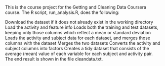 This is the course project for the Getting and Cleaning Data Coursera course. The R script, run_analysis.R, does the following:

Download the dataset if it does not already exist in the working directory Load the activity and feature info Loads both the training and test datasets, keeping only those columns which reflect a mean or standard deviation Loads the activity and subject data for each dataset, and merges those columns with the dataset Merges the two datasets Converts the activity and subject columns into factors Creates a tidy dataset that consists of the average (mean) value of each variable for each subject and activity pair. The end result is shown in the file cleandata.txt.